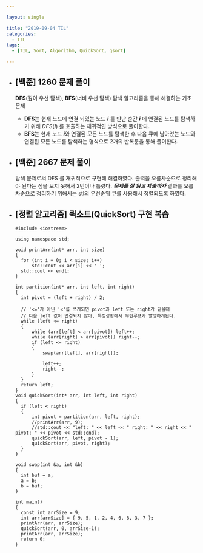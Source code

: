 ```yaml
---

layout: single

title: "2019-09-04 TIL"
categories:
  - TIL
tags:
  - [TIL, Sort, Algorithm, QuickSort, qsort]

---
```


- ##  [백준] 1260 문제 풀이
  **DFS**(깊이 우선 탐색), **BFS**(너비 우선 탐색) 탐색 알고리즘을 통해 해결하는 기초 문제

  - **DFS**는 현재 노드에 연결 되있는 노드 ***i*** 를 만난 순간 ***i*** 에 연결된 노드를 탐색하기 위해 *DFS*(***i***) 를 호출하는 재귀적인 방식으로 풀이한다.
  - **BFS**는 현재 노드 ***i***와 연결된 모든 노드를  탐색한 후 다음 큐에 남아있는 노드와 연결된 모든 노드를 탐색하는 형식으로 2개의 반복문을 통해 풀이한다.

- ##  [백준] 2667 문제 풀이

  탐색 문제로써 DFS 를  재귀적으로 구현해 해결하였다. 출력을 오름차순으로 정리해야 된다는 점을 보지 못해서 2번이나 틀렸다. ***문제를 잘 읽고 제출하자***  결과를 오름차순으로 정리하기 위해서는 stl의 우선순위 큐를 사용해서 정렬되도록 하였다.

- ## [정렬 알고리즘] 퀵소트(QuickSort) 구현 복습

  ```
  #include <iostream>
  
  using namespace std;
  
  void printArr(int* arr, int size)
  {
  	for (int i = 0; i < size; i++)
  		std::cout << arr[i] << ' ';
  	std::cout << endl;
  }
  
  int partition(int* arr, int left, int right)
  {
  	int pivot = (left + right) / 2;
  
  	// '<='가 아닌 '<'를 쓰게되면 pivot과 left 또는 right가 같을때
  	// 다음 left 값이 변경되지 않아, 특정상황에서 무한루프가 발생하게된다.
  	while (left <= right)
  	{
  		while (arr[left] < arr[pivot]) left++;
  		while (arr[right] > arr[pivot]) right--;
  		if (left <= right)
  		{
  			swap(arr[left], arr[right]);
  
  			left++;
  			right--;
  		}
  	}
  	return left;
  }
  void quickSort(int* arr, int left, int right)
  {
  	if (left < right)
  	{
  		int pivot = partition(arr, left, right);
  		//printArr(arr, 9);
  		//std::cout << "left: " << left << " right: " << right << " pivot: " << pivot << std::endl;
  		quickSort(arr, left, pivot - 1);
  		quickSort(arr, pivot, right);
  	}
  }
  
  void swap(int &a, int &b)
  {
  	int buf = a;
  	a = b;
  	b = buf;
  }
  
  int main()
  {
  	const int arrSize = 9;
  	int arr[arrSize] = { 9, 5, 1, 2, 4, 6, 8, 3, 7 };
  	printArr(arr, arrSize);
  	quickSort(arr, 0, arrSize-1);
  	printArr(arr, arrSize);
  	return 0;
  }
  ```
